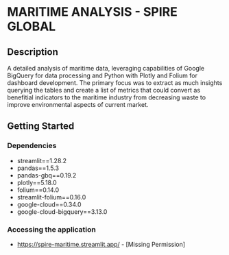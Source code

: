# MARITIME ANALYSIS - SPIRE GLOBAL

## Description

A detailed analysis of maritime data, leveraging capabilities of Google BigQuery for data processing and Python with Plotly and Folium for dashboard development. The primary focus was to extract as much insights querying the tables and create a list of metrics that could convert as benefitial indicators to the maritime industry from decreasing waste to improve environmental aspects of current market.

## Getting Started

### Dependencies

+ streamlit==1.28.2
+ pandas==1.5.3
+ pandas-gbq==0.19.2
+ plotly==5.18.0
+ folium==0.14.0
+ streamlit-folium==0.16.0
+ google-cloud==0.34.0
+ google-cloud-bigquery==3.13.0

### Accessing the application

- https://spire-maritime.streamlit.app/ - [Missing Permission]